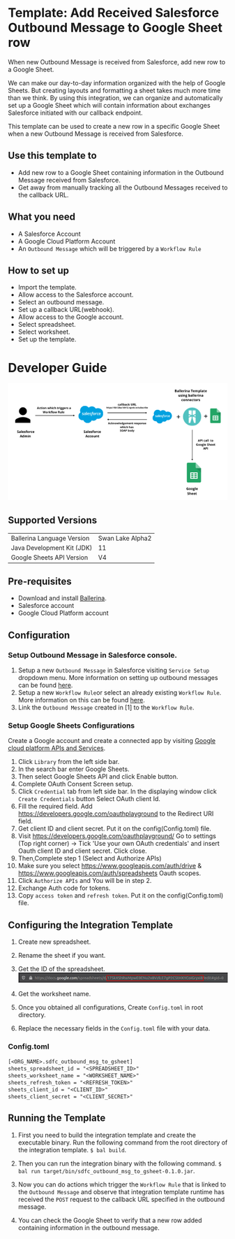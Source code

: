 # Template: Add Received Salesforce Outbound Message to Google Sheet row
When new Outbound Message is received from Salesforce, add new row to a Google Sheet.<br>

We can make our day-to-day information organized with the help of Google Sheets. But creating layouts and formatting a
sheet takes much more time than we think. By using this integration, we can organize and automatically set up a Google Sheet
which will contain information about exchanges Salesforce initiated with our callback endpoint.

This template can be used to create a new row in a specific Google Sheet when a new Outbound Message is received from 
Salesforce.

## Use this template to
- Add new row to a Google Sheet containing information in the Outbound Message received from Salesforce.
- Get away from manually tracking all the Outbound Messages received to the callback URL.

## What you need
- A Salesforce Account
- A Google Cloud Platform Account
- An `Outbound Message` which will be triggered by a `Workflow Rule`

## How to set up
- Import the template.
- Allow access to the Salesforce account.
- Select an outbound message.
- Set up a callback URL(webhook).
- Allow access to the Google account.
- Select spreadsheet.
- Select worksheet.
- Set up the template. 

# Developer Guide

<p align="center">
<img src="./docs/images/template_flow.png?raw=true" alt="Salesforce-GSheet Integration template overview"/>
</p>

## Supported Versions
<table>
  <tr>
   <td>Ballerina Language Version
   </td>
   <td>Swan Lake Alpha2
   </td>
  </tr>
  <tr>
   <td>Java Development Kit (JDK)
   </td>
   <td>11
   </td>
  </tr>
  <tr>
   <td>Google Sheets API Version
   </td>
   <td>V4
   </td>
  </tr>
</table>

## Pre-requisites
* Download and install [Ballerina](https://ballerinalang.org/downloads/).
* Salesforce account
* Google Cloud Platform account

## Configuration
### Setup Outbound Message in Salesforce console.
1. Setup a new `Outbound Message` in Salesforce visiting `Service Setup` dropdown menu. More information on setting up 
outbound messages can be found [here](https://developer.salesforce.com/docs/atlas.en-us.api.meta/api/sforce_api_om_outboundmessaging_setting_up.htm).
2. Setup a new `Workflow Rule`or select an already existing `Workflow Rule`. More information on this can
be found [here](https://help.salesforce.com/articleView?id=sf.workflow_rules_new.htm&type=5).
3. Link the `Outbound Message` created in [1] to the `Workflow Rule`.

### Setup Google Sheets Configurations
Create a Google account and create a connected app by visiting [Google cloud platform APIs and Services](https://console.cloud.google.com/apis/dashboard). 

1. Click `Library` from the left side bar.
2. In the search bar enter Google Sheets.
3. Then select Google Sheets API and click Enable button.
4. Complete OAuth Consent Screen setup.
5. Click `Credential` tab from left side bar. In the displaying window click `Create Credentials` button
Select OAuth client Id.
6. Fill the required field. Add https://developers.google.com/oauthplayground to the Redirect URI field.
7. Get client ID and client secret. Put it on the config(Config.toml) file.
8. Visit https://developers.google.com/oauthplayground/ 
    Go to settings (Top right corner) -> Tick 'Use your own OAuth credentials' and insert Oauth client ID and client secret. 
    Click close.
9. Then,Complete step 1 (Select and Authorize APIs)
10. Make sure you select https://www.googleapis.com/auth/drive & https://www.googleapis.com/auth/spreadsheets Oauth scopes.
11. Click `Authorize APIs` and You will be in step 2.
12. Exchange Auth code for tokens.
13. Copy `access token` and `refresh token`. Put it on the config(Config.toml) file.

## Configuring the Integration Template

1. Create new spreadsheet.
2. Rename the sheet if you want.
3. Get the ID of the spreadsheet.  
![alt text](docs/images/spreadsheet_id_example.png?raw=true)
5. Get the worksheet name.

6. Once you obtained all configurations, Create `Config.toml` in root directory.
7. Replace the necessary fields in the `Config.toml` file with your data.

### Config.toml 
```
[<ORG_NAME>.sdfc_outbound_msg_to_gsheet]
sheets_spreadsheet_id = "<SPREADSHEET_ID>"
sheets_worksheet_name = "<WORKSHEET_NAME>"
sheets_refresh_token = "<REFRESH_TOKEN>"
sheets_client_id = "<CLIENT_ID>"
sheets_client_secret = "<CLIENT_SECRET>"
``` 

## Running the Template

1. First you need to build the integration template and create the executable binary. Run the following command from the 
root directory of the integration template. 
`$ bal build`. 

2. Then you can run the integration binary with the following command. 
`$  bal run target/bin/sdfc_outbound_msg_to_gsheet-0.1.0.jar`. 

3. Now you can do actions which trigger the `Workflow Rule` that is linked to the `Outbound Message` and observe that integration template runtime has 
received the `POST` request to the callback URL specified in the outbound message.

4. You can check the Google Sheet to verify that a new row added containing information in the outbound message. 
